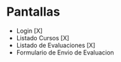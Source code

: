 # Pantallas

- Login [X]
- Listado Cursos  [X]
- Listado de Evaluaciones [X]
- Formulario de Envio de Evaluacion